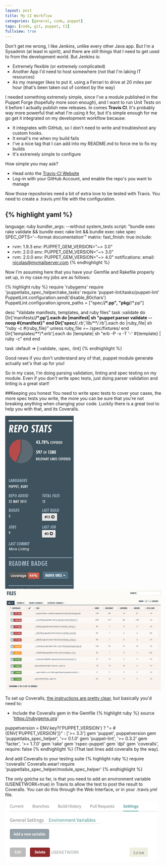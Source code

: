 ```yaml
---
layout: post
title: My CI Workflow
categories: [general, code, puppet]
tags: [code, git, puppet, CI]
fullview: true
---
```

Don't get me wrong, I like Jenkins, unlike every other Java app. But I'm a Sysadmin (at least in spirit), and there are still things that I need to get used to from the development world. But Jenkins is:

- Extremely flexible (or extremely complicated)
- Another App I'd need to host somewhere (not that I'm laking IT resources)
- As my manager likes to put it, using a Ferrari to drive at 20 miles per hour (that's been taken out of context by the way)

I needed something extremely simple, since I've a module published in the Puppet Forge (hopefully more soon enough), and I want to run Unit Tests on it before I actually publish new releases.
In comes **Travis CI**. It's probably way more powerful that what I'm using it for, but it's simple enough for me go get it integrated on my development workflow because:

- It integrates with GitHub, so I don't need to write and troubleshoot any custom hooks.
- It email's me when my build fails
- I've a nice tag that I can add into my README.md to force me to fix my builds
- It's extremely simple to configure

How simple you may ask?


- Head onto the [Travis-CI Website](http://www.travis-ci.org)
- Log-in with your GitHub Account, and enable the repo's you want to manage

Now those repositories need a bit of extra love to be tested with Travis. You need to create a .travis.yml file with the configuration.

{% highlight yaml %}
---
language: ruby
bundler_args: --without system_tests
script: "bundle exec rake validate && bundle exec rake lint && bundle exec rake spec SPEC_OPTS='--format documentation'"
matrix:
  fast_finish: true
  include:
  - rvm: 1.9.3
    env: PUPPET_GEM_VERSION="~> 3.0"
  - rvm: 2.0.0
    env: PUPPET_GEM_VERSION="~> 3.0"
  - rvm: 2.0.0
    env: PUPPET_GEM_VERSION="~> 4.0"
notifications:
  email: nicolas@mymailserver.com
{% endhighlight %}

Now I'm assuming here that you have your Gemfile and Rakefile properly set up, in my case my jobs are as follows:

{% highlight ruby %}
require 'rubygems'
require 'puppetlabs_spec_helper/rake_tasks'
require 'puppet-lint/tasks/puppet-lint'
PuppetLint.configuration.send('disable_80chars')
PuppetLint.configuration.ignore_paths = ["spec/**/*.pp", "pkg/**/*.pp"]

desc "Validate manifests, templates, and ruby files"
task :validate do
  Dir['manifests/**/*.pp'].each do |manifest|
    sh "puppet parser validate --noop #{manifest}"
  end
  Dir['spec/**/*.rb','lib/**/*.rb'].each do |ruby_file|
    sh "ruby -c #{ruby_file}" unless ruby_file =~ /spec\/fixtures/
  end
  Dir['templates/**/*.erb'].each do |template|
    sh "erb -P -x -T '-' #{template} | ruby -c"
  end
end

task :default => [:validate, :spec, :lint]
{% endhighlight %}

Good news if you don't understand any of that, puppet module generate actually set's that up for you!

So in my case, I'm doing parsing validation, linting and spec testing on my module. Even if you don't write spec tests, just doing parser validation and linting is a great start!

##Keeping you honest
You need to write spec tests to cover your cases, the more spec tests you write, the more you can be sure that you're not breaking anything when changing your code. Luckily there is a great tool to help you with that, and its Coveralls.

![How much of my code do my tests cover](/assets/media/coveralls/code-coverage.png "How much of my code do my tests cover")
![Where do I need to work a bit more](/assets/media/coveralls/more-work.png "Where do I need to work a bit more")

To set up Coveralls, [the instructions are pretty clear](https://coveralls.zendesk.com/hc/en-us/articles/201769485-Ruby-Rails), but basically you'd need to:

- Include the Coveralls gem in the Gemfile
{% highlight ruby %}
source 'https://rubygems.org'

puppetversion = ENV.key?('PUPPET_VERSION') ? "= #{ENV['PUPPET_VERSION']}" : ['>= 3.3']
gem 'puppet', puppetversion
gem 'puppetlabs_spec_helper', '>= 0.1.0'
gem 'puppet-lint', '>= 0.3.2'
gem 'facter', '>= 1.7.0'
gem 'rake'
gem 'rspec-puppet'
gem 'dpl'
gem 'coveralls', require: false
{% endhighlight %}
(That last lines add coveralls by the way).

And add Coveralls to your testing suite
{% highlight ruby %}
require 'coveralls'
Coveralls.wear!
require 'puppetlabs_spec_helper/module_spec_helper'
{% endhighlight %}

The only gotcha so far, is that you need to add an environment variable (USENETWORK=true) in Travis to allow the test to post the result to Coveralls. You can do this through the Web Interface, or in your .travis.yml file.

![Setting the environment variable in Travis](/assets/media/coveralls/envvar.png "Setting the environment variable in Travis")
